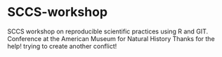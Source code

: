 # SCCS-workshop
SCCS workshop on reproducible scientific practices using R and GIT.
Conference at the American Museum for Natural History
Thanks for the help!
trying to create another conflict!